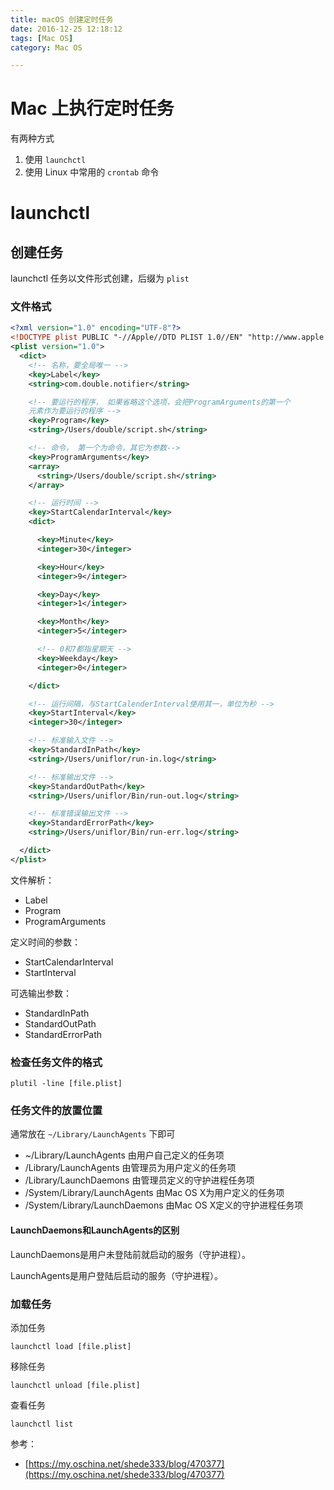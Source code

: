 ```yaml
---
title: macOS 创建定时任务 
date: 2016-12-25 12:18:12
tags: [Mac OS]
category: Mac OS

---
```


# Mac 上执行定时任务 

有两种方式

1. 使用 `launchctl`
2. 使用 Linux 中常用的 `crontab` 命令

# launchctl

## 创建任务
launchctl 任务以文件形式创建，后缀为 `plist`

### 文件格式

```xml
<?xml version="1.0" encoding="UTF-8"?>  
<!DOCTYPE plist PUBLIC "-//Apple//DTD PLIST 1.0//EN" "http://www.apple.com/DTDs/PropertyList-1.0.dtd">  
<plist version="1.0">  
  <dict>
    <!-- 名称，要全局唯一 -->
    <key>Label</key>
    <string>com.double.notifier</string>

    <!-- 要运行的程序， 如果省略这个选项，会把ProgramArguments的第一个
    元素作为要运行的程序 -->
    <key>Program</key>
    <string>/Users/double/script.sh</string>

    <!-- 命令， 第一个为命令，其它为参数-->
    <key>ProgramArguments</key>
    <array>
      <string>/Users/double/script.sh</string>
    </array>

    <!-- 运行时间 -->
    <key>StartCalendarInterval</key>
    <dict>

      <key>Minute</key>
      <integer>30</integer>

      <key>Hour</key>
      <integer>9</integer>

      <key>Day</key>
      <integer>1</integer>

      <key>Month</key>
      <integer>5</integer>

      <!-- 0和7都指星期天 -->
      <key>Weekday</key>
      <integer>0</integer>

    </dict>

    <!-- 运行间隔，与StartCalenderInterval使用其一，单位为秒 -->
    <key>StartInterval</key>
    <integer>30</integer>

    <!-- 标准输入文件 -->
    <key>StandardInPath</key>
    <string>/Users/uniflor/run-in.log</string>

    <!-- 标准输出文件 -->
    <key>StandardOutPath</key>
    <string>/Users/uniflor/Bin/run-out.log</string>

    <!-- 标准错误输出文件 -->
    <key>StandardErrorPath</key>
    <string>/Users/uniflor/Bin/run-err.log</string>

  </dict>  
</plist>
```

文件解析：

- Label
- Program
- ProgramArguments

定义时间的参数：

- StartCalendarInterval
- StartInterval

可选输出参数：

- StandardInPath
- StandardOutPath
- StandardErrorPath

### 检查任务文件的格式

```
plutil -line [file.plist]
```

### 任务文件的放置位置

通常放在 `~/Library/LaunchAgents` 下即可

- ~/Library/LaunchAgents 由用户自己定义的任务项
- /Library/LaunchAgents 由管理员为用户定义的任务项
- /Library/LaunchDaemons 由管理员定义的守护进程任务项
- /System/Library/LaunchAgents 由Mac OS X为用户定义的任务项
- /System/Library/LaunchDaemons 由Mac OS X定义的守护进程任务项

#### LaunchDaemons和LaunchAgents的区别

LaunchDaemons是用户未登陆前就启动的服务（守护进程）。

LaunchAgents是用户登陆后启动的服务（守护进程）。

### 加载任务

添加任务

```
launchctl load [file.plist]
```

移除任务
```
launchctl unload [file.plist]
```

查看任务
```
launchctl list
```

参考：

- [https://my.oschina.net/shede333/blog/470377](https://my.oschina.net/shede333/blog/470377)